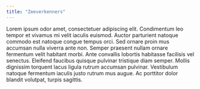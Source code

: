 ```yaml
---
title: "Zeeverkenners"
---
```


Lorem ipsum odor amet, consectetuer adipiscing elit. Condimentum leo tempor et vivamus mi velit iaculis euismod. Auctor parturient natoque commodo est natoque congue tempus orci. Sed ornare proin mus accumsan nulla viverra ante non. Semper praesent nullam ornare fermentum velit habitant morbi. Ante convallis lobortis habitasse facilisis vel senectus. Eleifend faucibus quisque pulvinar tristique diam semper. Mollis dignissim torquent lacus ligula rutrum accumsan pulvinar. Vestibulum natoque fermentum iaculis justo rutrum mus augue. Ac porttitor dolor blandit volutpat, turpis sagittis.
